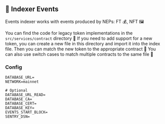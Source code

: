 ## 📅 Indexer Events

Events indexer works with events produced by NEPs: FT 💰, NFT 🖼️

You can find the code for legacy token implementations in the `src/services/contract` directory 📁 If you need to add support for a new token, you can create a new file in this directory and import it into the index file. Then you can match the new token to the appropriate contract 🤝 You can also use switch cases to match multiple contracts to the same file 🔀

### Config

```
DATABASE_URL=
NETWORK=mainnet

# Optional
DATABASE_URL_READ=
DATABASE_CA=
DATABASE_CERT=
DATABASE_KEY=
EVENTS_START_BLOCK=
SENTRY_DSN=
```
